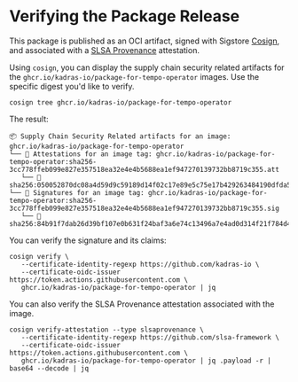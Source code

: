 # Verifying the Package Release

This package is published as an OCI artifact, signed with Sigstore [Cosign](https://docs.sigstore.dev/cosign/overview), and associated with a [SLSA Provenance](https://slsa.dev/provenance) attestation.

Using `cosign`, you can display the supply chain security related artifacts for the `ghcr.io/kadras-io/package-for-tempo-operator` images. Use the specific digest you'd like to verify.

```shell
cosign tree ghcr.io/kadras-io/package-for-tempo-operator
```

The result:

```shell
📦 Supply Chain Security Related artifacts for an image: ghcr.io/kadras-io/package-for-tempo-operator
└── 💾 Attestations for an image tag: ghcr.io/kadras-io/package-for-tempo-operator:sha256-3cc778ffeb099e827e357518ea32e4e4b5688ea1ef947270139732bb8719c355.att
   └── 🍒 sha256:050052870dc08a4d59d9c59189d14f02c17e89e5c75e17b429263484190dfda5
└── 🔐 Signatures for an image tag: ghcr.io/kadras-io/package-for-tempo-operator:sha256-3cc778ffeb099e827e357518ea32e4e4b5688ea1ef947270139732bb8719c355.sig
   └── 🍒 sha256:84b91f7dab26d39bf107e0b631f24baf3a6e74c13496a7e4ad0d314f21f784d4
```

You can verify the signature and its claims:

```shell
cosign verify \
   --certificate-identity-regexp https://github.com/kadras-io \
   --certificate-oidc-issuer https://token.actions.githubusercontent.com \
   ghcr.io/kadras-io/package-for-tempo-operator | jq
```

You can also verify the SLSA Provenance attestation associated with the image.

```shell
cosign verify-attestation --type slsaprovenance \
   --certificate-identity-regexp https://github.com/slsa-framework \
   --certificate-oidc-issuer https://token.actions.githubusercontent.com \
   ghcr.io/kadras-io/package-for-tempo-operator | jq .payload -r | base64 --decode | jq
```

